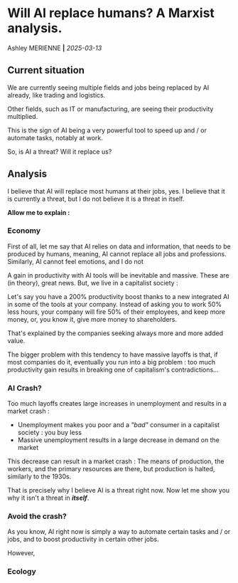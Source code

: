 # Will AI replace humans? A Marxist analysis.

Ashley MERIENNE __|__ *2025-03-13*


## Current situation

We are currently seeing multiple fields and jobs being replaced by AI already,
like trading and logistics.

Other fields, such as IT or manufacturing, are seeing their productivity multiplied.

This is the sign of AI being a very powerful tool to speed up and / or automate
tasks, notably at work.

So, is AI a threat? Will it replace us?


## Analysis

I believe that AI will replace most humans at their jobs, yes. I believe that it is currently
a threat, but I do not believe it is a threat in itself.

__Allow me to explain :__


### Economy

First of all, let me say that AI relies on data and information, that needs to be produced by
humans, meaning, AI cannot replace all jobs and professions. Similarly, AI cannot feel emotions,
and I do not 

A gain in productivity with AI tools will be inevitable and massive. These are (in theory),
great news. But, we live in a capitalist society :

Let's say you have a 200% productivity boost thanks to a new integrated AI in some of the
tools at your company. Instead of asking you to work 50% less hours, your company will fire
50% of their employees, and keep more money, or, you know it, give more money to shareholders.

That's explained by the companies seeking always more and more added value.

The bigger problem with this tendency to have massive layoffs is that, if most companies do it,
eventually you run into a big problem : too much productivity gain results in breaking one of 
capitalism's contradictions...


### AI Crash?

Too much layoffs creates large increases in unemployment and results in a market crash :

- Unemployment makes you poor and a *"bad"* consumer in a capitalist society : you buy less
- Massive unemployment results in a large decrease in demand on the market

This decrease can result in a market crash :
The means of production, the workers, and the primary resources are there, but production
is halted, similarly to the 1930s.

That is precisely why I believe AI is a threat right now. Now let me show you why it isn't a
threat in ***itself***.


### Avoid the crash?

As you know, AI right now is simply a way to automate certain tasks and / or jobs, and to boost
productivity in certain other jobs.

However, 


### Ecology

